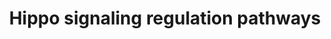 ---
annotations:
- type: Disease Ontology
  value: malignant mesothelioma
- type: Pathway Ontology
  value: Hippo signaling pathway
- type: Pathway Ontology
  value: signaling pathway
- type: Pathway Ontology
  value: disease pathway
authors:
- AlexanderPico
- Eweitz
- Fehrhart
communities:
- RareDiseases
description: Hippo signaling and the activation of YAP1/TAZ transcription is regulated
  by many other pathways (green labels) and factors. For example, the activation of
  SMAD and Beta catenin/TCF/LEF via TGF-beta signaling and WNT signaling pathways,
  respectively, enhanced the transcription of YAP1/TAZ target genes. This enhanced
  activity induces more aggressive  phenotypes of malignant mesothelioma cells such
  as cell proliferation, invasion, and epithelial–mesenchymal transition (EMT).
last-edited: 2021-11-30
organisms:
- Homo sapiens
redirect_from:
- /index.php/Pathway:WP4540
- /instance/WP4540
schema-jsonld:
- '@context': https://schema.org/
  '@id': https://wikipathways.github.io/pathways/WP4540.html
  '@type': Dataset
  creator:
    '@type': Organization
    name: WikiPathways
  description: Hippo signaling and the activation of YAP1/TAZ transcription is regulated
    by many other pathways (green labels) and factors. For example, the activation
    of SMAD and Beta catenin/TCF/LEF via TGF-beta signaling and WNT signaling pathways,
    respectively, enhanced the transcription of YAP1/TAZ target genes. This enhanced
    activity induces more aggressive  phenotypes of malignant mesothelioma cells such
    as cell proliferation, invasion, and epithelial–mesenchymal transition (EMT).
  keywords:
  - TEK
  - CDH16
  - LATS2
  - PRKACA
  - GNAL
  - CDH11
  - NTRK2
  - PI3K/AKT Signaling
  - KIT
  - TGF-Beta Signaling
  - PRKCG
  - PRKCZ
  - FLT3
  - PLCB1
  - CDH12
  - CDH2
  - CDH9
  - LEF1
  - PDGFRB
  - PRKAA1
  - CDH22
  - PLCB2
  - STK3
  - PRKCE
  - CDH5
  - TEAD2
  - FLT1
  - FLT4
  - TEAD3
  - TCF7L1
  - TAZ
  - CTNNB1
  - EGFR
  - GNAI2
  - NTRK1
  - GNAI3
  - PRKCH
  - CDH20
  - FGFR3
  - TEAD1
  - PRKAR1A
  - TCF7L2
  - PRKCD
  - PRKAA2
  - KDR
  - MST1
  - CDH18
  - CDH17
  - YY1AP1
  - PRKAR2A
  - PLCB3
  - CDH10
  - GNAS
  - FGFR2
  - MET
  - PRKACB
  - EPHA2
  - CDH3
  - Mevalonate Pathway
  - NGFR
  - CDH24
  - FGFR1
  - PRKAR2B
  - CDH15
  - SMAD2
  - Energy Stress
  - NF2
  - RHOA
  - PRKACG
  - CDH13
  - GNAQ
  - CDH8
  - PRKD3
  - CDC42
  - PRKAG2
  - PRKAR1B
  - PRKAB2
  - SMAD3
  - FGFR4
  - PRKAG3
  - GNA11
  - PRKCA
  - PRKAG1
  - IGF1R
  - PRKCQ
  - MTOR
  - PRKAB1
  - PRKCI
  - PRKCB
  - CDH7
  - G Protein Signaling
  - TEAD4
  - WNT Signaling
  - CDH19
  - LATS1
  - TCF7
  - PDGFRA
  - CDH6
  - PLCB4
  - CDH1
  - CSF1R
  - INSR
  - CDH4
  - RAC1
  license: CC0
  name: Hippo signaling regulation pathways
seo: CreativeWork
title: Hippo signaling regulation pathways
wpid: WP4540
---
